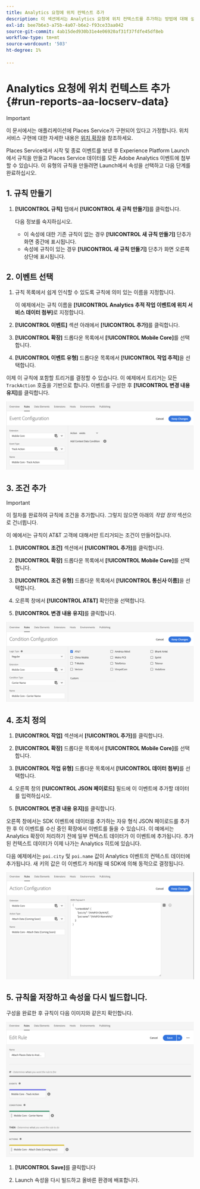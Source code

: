 ```yaml
---
title: Analytics 요청에 위치 컨텍스트 추가
description: 이 섹션에서는 Analytics 요청에 위치 컨텍스트를 추가하는 방법에 대해 설명합니다.
exl-id: bee7b6e3-a75b-4a07-b6e2-f93ce33aa042
source-git-commit: 4ab15ded930b31e4e06920af31f37fdfe45df8eb
workflow-type: tm+mt
source-wordcount: '503'
ht-degree: 1%

---
```


# Analytics 요청에 위치 컨텍스트 추가 {#run-reports-aa-locserv-data}

>[!IMPORTANT]
>
>이 문서에서는 애플리케이션에 Places Service가 구현되어 있다고 가정합니다. 위치 서비스 구현에 대한 자세한 내용은 [위치 확장](/help/places-ext-aep-sdks/places-extension/places-extension.md)을 참조하세요.

Places Service에서 시작 및 종료 이벤트를 보낸 후 Experience Platform Launch에서 규칙을 만들고 Places Service 데이터를 모든 Adobe Analytics 이벤트에 첨부할 수 있습니다. 이 유형의 규칙을 만들려면 Launch에서 속성을 선택하고 다음 단계를 완료하십시오.

## 1. 규칙 만들기

1. **[!UICONTROL 규칙]** 탭에서 **[!UICONTROL 새 규칙 만들기]**&#x200B;를 클릭합니다.

   다음 정보를 숙지하십시오.
   * 이 속성에 대한 기존 규칙이 없는 경우 **[!UICONTROL 새 규칙 만들기]** 단추가 화면 중간에 표시됩니다.
   * 속성에 규칙이 있는 경우 **[!UICONTROL 새 규칙 만들기]** 단추가 화면 오른쪽 상단에 표시됩니다.

## 2. 이벤트 선택

1. 규칙 목록에서 쉽게 인식할 수 있도록 규칙에 의미 있는 이름을 지정합니다.

   이 예제에서는 규칙 이름을 **[!UICONTROL Analytics 추적 작업 이벤트에 위치 서비스 데이터 첨부]**&#x200B;로 지정합니다.

1. **[!UICONTROL 이벤트]** 섹션 아래에서 **[!UICONTROL 추가]**&#x200B;를 클릭합니다.

1. **[!UICONTROL 확장]** 드롭다운 목록에서 **[!UICONTROL Mobile Core]**&#x200B;를 선택합니다.

1. **[!UICONTROL 이벤트 유형]** 드롭다운 목록에서 **[!UICONTROL 작업 추적]**&#x200B;을 선택합니다.

이제 이 규칙에 포함할 트리거를 결정할 수 있습니다. 이 예제에서 트리거는 모든 `TrackAction` 호출을 기반으로 합니다. 이벤트를 구성한 후 **[!UICONTROL 변경 내용 유지]**&#x200B;를 클릭합니다.

![&quot;이벤트 만들기&quot;](/help/assets/ad-setEvent_use-analytics-data.png)


## 3. 조건 추가

>[!IMPORTANT]
>
>이 절차를 완료하여 규칙에 조건을 추가합니다. 그렇지 않으면 아래의 *작업 정의* 섹션으로 건너뜁니다.

이 예에서는 규칙이 AT&amp;T 고객에 대해서만 트리거되는 조건이 만들어집니다.

1. **[!UICONTROL 조건]** 섹션에서 **[!UICONTROL 추가]**&#x200B;를 클릭합니다.

1. **[!UICONTROL 확장]** 드롭다운 목록에서 **[!UICONTROL Mobile Core]**&#x200B;를 선택합니다.

1. **[!UICONTROL 조건 유형]** 드롭다운 목록에서 **[!UICONTROL 통신사 이름]**&#x200B;을 선택합니다.

1. 오른쪽 창에서 **[!UICONTROL AT&amp;T]** 확인란을 선택합니다.

1. **[!UICONTROL 변경 내용 유지]**&#x200B;를 클릭합니다.

![&quot;조건 만들기&quot;](/help/assets/ad-setCondition_use-analytics-data.png)

## 4. 조치 정의

1. **[!UICONTROL 작업]** 섹션에서 **[!UICONTROL 추가]**&#x200B;를 클릭합니다.

1. **[!UICONTROL 확장]** 드롭다운 목록에서 **[!UICONTROL Mobile Core]**&#x200B;를 선택합니다.

1. **[!UICONTROL 작업 유형]** 드롭다운 목록에서 **[!UICONTROL 데이터 첨부]**&#x200B;를 선택합니다.

1. 오른쪽 창의 **[!UICONTROL JSON 페이로드]** 필드에 이 이벤트에 추가할 데이터를 입력하십시오.

1. **[!UICONTROL 변경 내용 유지]**&#x200B;를 클릭합니다.

오른쪽 창에서는 SDK 이벤트에 데이터를 추가하는 자유 형식 JSON 페이로드를 추가한 후 이 이벤트를 수신 중인 확장에서 이벤트를 들을 수 있습니다. 이 예에서는 Analytics 확장이 처리하기 전에 일부 컨텍스트 데이터가 이 이벤트에 추가됩니다. 추가된 컨텍스트 데이터가 이제 나가는 Analytics 히트에 있습니다.

다음 예제에서는 `poi.city` 및 `poi.name` 값이 Analytics 이벤트의 컨텍스트 데이터에 추가됩니다. 새 키의 값은 이 이벤트가 처리될 때 SDK에 의해 동적으로 결정됩니다.

![&quot;작업 만들기&quot;](/help/assets/ad-setAction_use-analytics-data.png)

## 5. 규칙을 저장하고 속성을 다시 빌드합니다.

구성을 완료한 후 규칙이 다음 이미지와 같은지 확인합니다.

![&quot;규칙이 완료되었습니다.&quot;](/help/assets/ad-ruleComplete_use-analytics-data.png)

1. **[!UICONTROL Save]**&#x200B;를 클릭합니다

1. Launch 속성을 다시 빌드하고 올바른 환경에 배포합니다.
